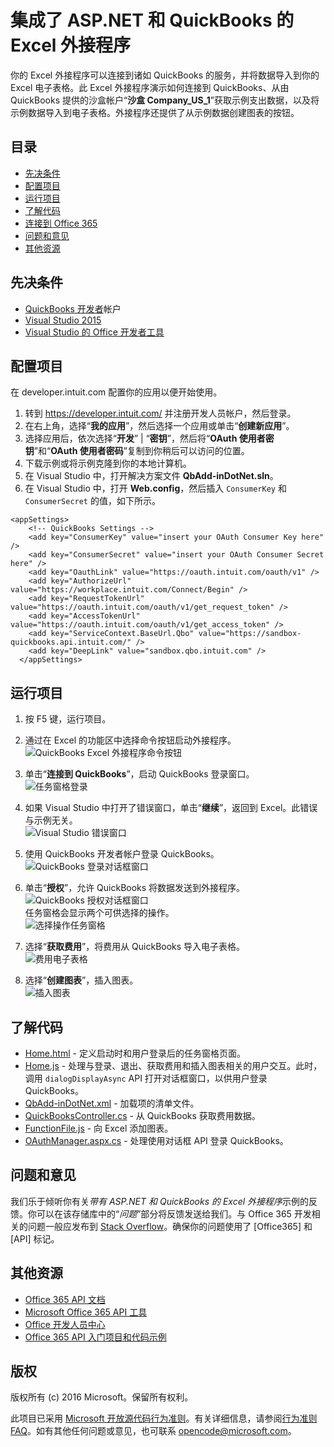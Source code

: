 # <a name="excel-add-in-with-aspnet-and-quickbooks"></a>集成了 ASP.NET 和 QuickBooks 的 Excel 外接程序

你的 Excel 外接程序可以连接到诸如 QuickBooks 的服务，并将数据导入到你的 Excel 电子表格。此 Excel 外接程序演示如何连接到 QuickBooks、从由 QuickBooks 提供的沙盒帐户“**沙盒 Company_US_1**”获取示例支出数据，以及将示例数据导入到电子表格。外接程序还提供了从示例数据创建图表的按钮。

## <a name="table-of-contents"></a>目录

* [先决条件](#prerequisites)
* [配置项目](#configure-the-project)
* [运行项目](#run-the-project)
* [了解代码](#understand-the-code)
* [连接到 Office 365](#connect-to-office-365)
* [问题和意见](#questions-and-comments)
* [其他资源](#additional-resources)

## <a name="prerequisites"></a>先决条件

* [QuickBooks 开发者](https://developer.intuit.com/)帐户
* [Visual Studio 2015](https://www.visualstudio.com/downloads/download-visual-studio-vs.aspx)
* [Visual Studio 的 Office 开发者工具](https://www.visualstudio.com/en-us/features/office-tools-vs.aspx)

## <a name="configure-the-project"></a>配置项目

在 developer.intuit.com 配置你的应用以便开始使用。

1. 转到 https://developer.intuit.com/ 并注册开发人员帐户，然后登录。
2. 在右上角，选择“**我的应用**”，然后选择一个应用或单击“**创建新应用**”。 
3. 选择应用后，依次选择“**开发**” | “**密钥**”，然后将“**OAuth 使用者密钥**”和“**OAuth 使用者密码**”复制到你稍后可以访问的位置。
4. 下载示例或将示例克隆到你的本地计算机。
5. 在 Visual Studio 中，打开解决方案文件 **QbAdd-inDotNet.sln**。
6. 在 Visual Studio 中，打开 **Web.config**，然后插入 `ConsumerKey` 和 `ConsumerSecret` 的值，如下所示。

```
<appSettings>
    <!-- QuickBooks Settings -->
    <add key="ConsumerKey" value="insert your OAuth Consumer Key here" />
    <add key="ConsumerSecret" value="insert your OAuth Consumer Secret here" />
    <add key="OauthLink" value="https://oauth.intuit.com/oauth/v1" />
    <add key="AuthorizeUrl" value="https://workplace.intuit.com/Connect/Begin" />
    <add key="RequestTokenUrl" value="https://oauth.intuit.com/oauth/v1/get_request_token" />
    <add key="AccessTokenUrl" value="https://oauth.intuit.com/oauth/v1/get_access_token" />
    <add key="ServiceContext.BaseUrl.Qbo" value="https://sandbox-quickbooks.api.intuit.com/" />
    <add key="DeepLink" value="sandbox.qbo.intuit.com" />
  </appSettings>
```

## <a name="run-the-project"></a>运行项目

1. 按 F5 键，运行项目。

2. 通过在 Excel 的功能区中选择命令按钮启动外接程序。<br>![QuickBooks Excel 外接程序命令按钮](../readme-images/readme_command_image.PNG)  

3. 单击“**连接到 QuickBooks**”，启动 QuickBooks 登录窗口。<br>![任务窗格登录](../readme-images/readme_image_taskpane.PNG)

4. 如果 Visual Studio 中打开了错误窗口，单击“**继续**”，返回到 Excel。此错误与示例无关。<br>![Visual Studio 错误窗口](../readme-images/readme_image_error.PNG)

5. 使用 QuickBooks 开发者帐户登录 QuickBooks。<br>![QuickBooks 登录对话框窗口](../readme-images/readme_image_signin.PNG)

6. 单击“**授权**”，允许 QuickBooks 将数据发送到外接程序。<br>![QuickBooks 授权对话框窗口](../readme-images/readme_image_authorize.PNG) <br> 任务窗格会显示两个可供选择的操作。 <br>![选择操作任务窗格](../readme-images/readme_image_action.PNG)

8. 选择“**获取费用**”，将费用从 QuickBooks 导入电子表格。 <br>![费用电子表格](../readme-images/readme_image_expenses.PNG)

9. 选择“**创建图表**”，插入图表。 <br>![插入图表](../readme-images/readme_image_chart.PNG)

## <a name="understand-the-code"></a>了解代码

* [Home.html](QbAdd-inDotNetWeb/Home.html) - 定义启动时和用户登录后的任务窗格页面。
* [Home.js](QbAdd-inDotNetWeb/Home.js) - 处理与登录、退出、获取费用和插入图表相关的用户交互。此时，调用 `dialogDisplayAsync` API 打开对话框窗口，以供用户登录 QuickBooks。
* [QbAdd-inDotNet.xml](QbAdd-inDotNet/QbAdd-inDotNetManifest/QbAdd-inDotNet.xml) - 加载项的清单文件。 
* [QuickBooksController.cs](QbAdd-inDotNetWeb/Controllers/QuickBooksController.cs) - 从 QuickBooks 获取费用数据。
* [FunctionFile.js](QbAdd-inDotNetWeb/Functions/FunctionFile.js) - 向 Excel 添加图表。
* [OAuthManager.aspx.cs](QbAdd-inDotNetWeb/OAuthManager.aspx.cs) - 处理使用对话框 API 登录 QuickBooks。

## <a name="questions-and-comments"></a>问题和意见

我们乐于倾听你有关*带有 ASP.NET 和 QuickBooks 的 Excel 外接程序*示例的反馈。你可以在该存储库中的“*问题*”部分将反馈发送给我们。与 Office 365 开发相关的问题一般应发布到 [Stack Overflow](http://stackoverflow.com/questions/tagged/Office365+API)。确保你的问题使用了 [Office365] 和 [API] 标记。

## <a name="additional-resources"></a>其他资源

* [Office 365 API 文档](http://msdn.microsoft.com/office/office365/howto/platform-development-overview)
* [Microsoft Office 365 API 工具](https://visualstudiogallery.msdn.microsoft.com/a15b85e6-69a7-4fdf-adda-a38066bb5155)
* [Office 开发人员中心](http://dev.office.com/)
* [Office 365 API 入门项目和代码示例](http://msdn.microsoft.com/en-us/office/office365/howto/starter-projects-and-code-samples)

## <a name="copyright"></a>版权
版权所有 (c) 2016 Microsoft。保留所有权利。


此项目已采用 [Microsoft 开放源代码行为准则](https://opensource.microsoft.com/codeofconduct/)。有关详细信息，请参阅[行为准则 FAQ](https://opensource.microsoft.com/codeofconduct/faq/)。如有其他任何问题或意见，也可联系 [opencode@microsoft.com](mailto:opencode@microsoft.com)。
